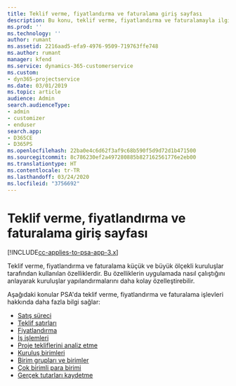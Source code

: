 ```yaml
---
title: Teklif verme, fiyatlandırma ve faturalama giriş sayfası
description: Bu konu, teklif verme, fiyatlandırma ve faturalamayla ilgili bilgi sağlar.
ms.prod: ''
ms.technology: ''
author: rumant
ms.assetid: 2216aad5-efa9-4976-9509-719763ffe748
ms.author: rumant
manager: kfend
ms.service: dynamics-365-customerservice
ms.custom:
- dyn365-projectservice
ms.date: 03/01/2019
ms.topic: article
audience: Admin
search.audienceType:
- admin
- customizer
- enduser
search.app:
- D365CE
- D365PS
ms.openlocfilehash: 22ba0e4c6d62f3af9c68b590f5d9d72d1b471500
ms.sourcegitcommit: 8c786230ef2a497280885b827162561776e2eb00
ms.translationtype: HT
ms.contentlocale: tr-TR
ms.lasthandoff: 03/24/2020
ms.locfileid: "3756692"
---
```

# <a name="quoting-pricing-and-billing-home-page"></a>Teklif verme, fiyatlandırma ve faturalama giriş sayfası

[!INCLUDE[cc-applies-to-psa-app-3.x](../includes/cc-applies-to-psa-app-3x.md)]

Teklif verme, fiyatlandırma ve faturalama küçük ve büyük ölçekli kuruluşlar tarafından kullanılan özelliklerdir. Bu özelliklerin uygulamada nasıl çalıştığını anlayarak kuruluşlar yapılandırmalarını daha kolay özelleştirebilir.

Aşağıdaki konular PSA'da teklif verme, fiyatlandırma ve faturalama işlevleri hakkında daha fazla bilgi sağlar:

- [Satış süreci](basic-sales-process.md)
- [Teklif satırları](basic-quote-lines.md)
- [Fiyatlandırma](basic-pricing.md)
- [İş işlemleri](basic-business-transactions.md)
- [Proje tekliflerini analiz etme](basic-analyzing-quotes.md)
- [Kuruluş birimleri](advanced-organizational.md)
- [Birim grupları ve birimler](advanced-units.md)
- [Çok birimli para birimi](advanced-currency.md)
- [Gerçek tutarları kaydetme](advanced-actuals.md)
